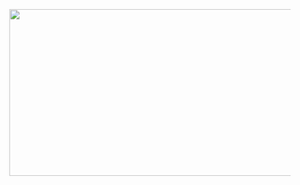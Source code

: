 <div align="center">
  <img src="https://i.pinimg.com/564x/9b/ca/0d/9bca0d11c2a16f37bc4a3460121c499b.jpg" width="600" height="300"/>
</div>
